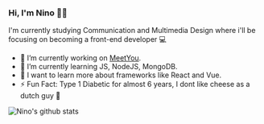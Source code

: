 ### Hi, I'm Nino 🙌🏻

I'm currently studying Communication and Multimedia Design where i'll be focusing on becoming a front-end developer 💻

- 🔭 I’m currently working on [MeetYou](https://github.com/ninoschelcher/MeetYou).
- 🌱 I’m currently learning JS, NodeJS, MongoDB.
- 📖 I want to learn more about frameworks like React and Vue.
- ⚡ Fun Fact: Type 1 Diabetic for almost 6 years, I dont like cheese as a dutch guy 🧀



![Nino's github stats](https://github-readme-stats.vercel.app/api?username=ninoschelcher&show_icons=true)
<!--
**ninoschelcher/ninoschelcher** is a ✨ _special_ ✨ repository because its `README.md` (this file) appears on your GitHub profile.

Here are some ideas to get you started:

- 🔭 I’m currently working on ...
- 🌱 I’m currently learning ...
- 👯 I’m looking to collaborate on ...
- 🤔 I’m looking for help with ...
- 💬 Ask me about ...
- 📫 How to reach me: ...
- 😄 Pronouns: ...
- ⚡ Fun fact: ...
-->
